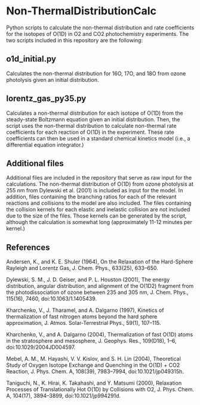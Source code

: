 # Non-ThermalDistributionCalc
Python scripts to calculate the non-thermal distribution and rate coefficients for the isotopes of O(1D) in O2 and CO2 photochemistry experiments. The two scripts included in this repository are the following:

## o1d_initial.py

Calculates the non-thermal distribution for 16O, 17O, and 18O from ozone photolysis given an initial distribution.

## lorentz_gas_py35.py

Calculates a non-thermal distribution for each isotope of O(1D) from the steady-state Boltzmann equation given an initial distribution. Then, the script uses the non-thermal distribution to calculate non-thermal rate coefficients for each reaction of O(1D) in the experiment. These rate coefficients can then be used in a standard chemical kinetics model (i.e., a differential equation integrator.) 

## Additional files

Additional files are included in the repository that serve as raw input for the calculations. The non-thermal distribution of O(1D) from ozone photolysis at 255 nm from Dylewski et al. (2001) is included as input for the model. In addition, files containing the branching ratios for each of the relevant reactions and collisions to the model are also included. The files containing the collision kernels for each elastic and inelastic collision are not included due to the size of the files. Those kernels can be generated by the script, although the calculation is somewhat long (approximately 11-12 minutes per kernel.)

## References

Andersen, K., and K. E. Shuler (1964), On the Relaxation of the Hard-Sphere Rayleigh and Lorentz Gas, J. Chem. Phys., 633(25), 633–650.

Dylewski, S. M., J. D. Geiser, and P. L. Houston (2001), The energy distribution, angular distribution, and alignment of the O(1D2) fragment from the photodissociation of ozone between 235 and 305 nm, J. Chem. Phys., 115(16), 7460, doi:10.1063/1.1405439.

Kharchenko, V., J. Tharamel, and A. Dalgarno (1997), Kinetics of thermalization of fast nitrogen atoms beyond the hard sphere approximation, J. Atmos. Solar-Terrestrial Phys., 59(1), 107–115.

Kharchenko, V., and A. Dalgarno (2004), Thermalization of fast O(1D) atoms in the stratosphere and mesosphere, J. Geophys. Res., 109(D18), 1–6, doi:10.1029/2004JD004597.

Mebel, A. M., M. Hayashi, V. V. Kislov, and S. H. Lin (2004), Theoretical Study of Oxygen Isotope Exchange and Quenching in the O(1D) + CO2 Reaction, J. Phys. Chem. A, 108(39), 7983–7994, doi:10.1021/jp049315h.

Taniguchi, N., K. Hirai, K. Takahashi, and Y. Matsumi (2000), Relaxation Processes of Translationally Hot O(1D) by Collisions with O2, J. Phys. Chem. A, 104(17), 3894–3899, doi:10.1021/jp994291d.
